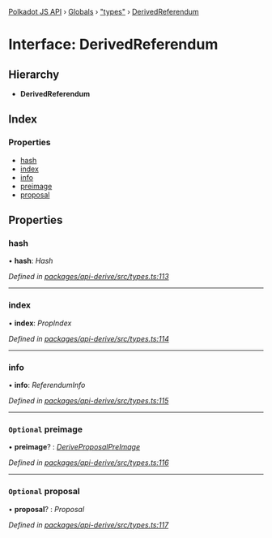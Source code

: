 [Polkadot JS API](../README.md) › [Globals](../globals.md) › ["types"](../modules/_types_.md) › [DerivedReferendum](_types_.derivedreferendum.md)

# Interface: DerivedReferendum

## Hierarchy

* **DerivedReferendum**

## Index

### Properties

* [hash](_types_.derivedreferendum.md#hash)
* [index](_types_.derivedreferendum.md#index)
* [info](_types_.derivedreferendum.md#info)
* [preimage](_types_.derivedreferendum.md#optional-preimage)
* [proposal](_types_.derivedreferendum.md#optional-proposal)

## Properties

###  hash

• **hash**: *Hash*

*Defined in [packages/api-derive/src/types.ts:113](https://github.com/polkadot-js/api/blob/53959d482/packages/api-derive/src/types.ts#L113)*

___

###  index

• **index**: *PropIndex*

*Defined in [packages/api-derive/src/types.ts:114](https://github.com/polkadot-js/api/blob/53959d482/packages/api-derive/src/types.ts#L114)*

___

###  info

• **info**: *ReferendumInfo*

*Defined in [packages/api-derive/src/types.ts:115](https://github.com/polkadot-js/api/blob/53959d482/packages/api-derive/src/types.ts#L115)*

___

### `Optional` preimage

• **preimage**? : *[DeriveProposalPreImage](_types_.deriveproposalpreimage.md)*

*Defined in [packages/api-derive/src/types.ts:116](https://github.com/polkadot-js/api/blob/53959d482/packages/api-derive/src/types.ts#L116)*

___

### `Optional` proposal

• **proposal**? : *Proposal*

*Defined in [packages/api-derive/src/types.ts:117](https://github.com/polkadot-js/api/blob/53959d482/packages/api-derive/src/types.ts#L117)*
